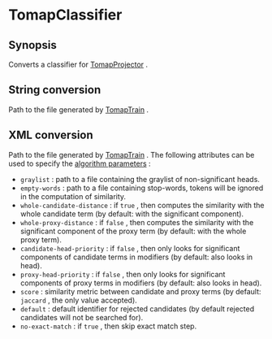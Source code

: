 <h1 class="converter">TomapClassifier</h1>

## Synopsis

Converts a classifier for <a href="../module/TomapProjector" class="module">TomapProjector</a> .

## String conversion

Path to the file generated by <a href="../module/TomapTrain" class="module">TomapTrain</a> .

## XML conversion

Path to the file generated by <a href="../module/TomapTrain" class="module">TomapTrain</a> . The following attributes can be used to specify the [algorithm parameters](https://github.com/Bibliome/bibliome-java-utils/blob/master/src/main/java/fr/inra/maiage/bibliome/util/tomap/ToMap.md) :
*  `graylist` : path to a file containing the graylist of non-significant heads.
*  `empty-words` : path to a file containing stop-words, tokens will be ignored in the computation of similarity.
*  `whole-candidate-distance` : if `true` , then computes the similarity with the whole candidate term (by default: with the significant component).
*  `whole-proxy-distance` : if `false` , then computes the similarity with the significant component of the proxy term (by default: with the whole proxy term).
*  `candidate-head-priority` : if `false` , then only looks for significant components of candidate terms in modifiers (by default: also looks in head).
*  `proxy-head-priority` : if `false` , then only looks for significant components of proxy terms in modifiers (by default: also looks in head).
*  `score` : similarity metric between candidate and proxy terms (by default: `jaccard` , the only value accepted).
*  `default` : default identifier for rejected candidates (by default rejected candidates will not be searched for).
*  `no-exact-match` : if `true` , then skip exact match step.



